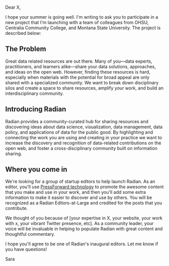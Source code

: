 Dear X,

I hope your summer is going well. I'm writing to ask you to participate in a new project that I'm launching with a team of colleagues from OHSU, Centralia Community College, and Montana State University. The project is described below:

## The Problem

Great data related resources are out there. Many of you—data experts, practitioners, and learners alike—share your data solutions, approaches, and ideas on the open web. However, finding these resources is hard, especially when materials with the potential for broad appeal are only shared with a specialized community. We want to break down disciplinary silos and create a space to share resources, amplify your work, and build an interdisciplinary community.

## Introducing Radian

Radian provides a community-curated hub for sharing resources and discovering ideas about data science, visualization, data management, data policy, and applications of data for the public good. By highlighting and connecting the work you are using and creating in your practice we want to increase the discovery and recognition of data-related contributions on the open web, and foster a cross-disciplinary community built on information sharing.

## Where you come in

We're looking for a group of startup editors to help launch Radian. As an editor, you'll use [PressForward technology](http://pressforward.org/) to promote the awesome content that you make and use in your work, and then you'll add some extra information to make it easier to discover and use by others. You will be recognized as a Radian Editors-at-Large and credited for the posts that you contribute. 

We thought of you because of [your expertise in X, your website, your work with x, your vibrant Twitter presence, etc]. As a community leader, your voice will be invaluable in helping to populate Radian with great content and thoughtful commentary.

I hope you'll agree to be one of Radian's inaugural editors. Let me know if you have questions!

Sara
